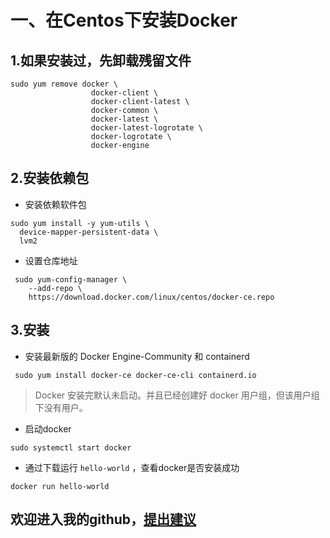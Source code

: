 
一、在Centos下安装Docker
====

1.如果安装过，先卸载残留文件
-----
>
```
sudo yum remove docker \
                  docker-client \
                  docker-client-latest \
                  docker-common \
                  docker-latest \
                  docker-latest-logrotate \
                  docker-logrotate \
                  docker-engine
```

2.安装依赖包
-----
 * 安装依赖软件包
```
sudo yum install -y yum-utils \
  device-mapper-persistent-data \
  lvm2
```
 * 设置仓库地址
```
 sudo yum-config-manager \
    --add-repo \
    https://download.docker.com/linux/centos/docker-ce.repo
```

3.安装
-----
 * 安装最新版的 Docker Engine-Community 和 containerd
 ```
  sudo yum install docker-ce docker-ce-cli containerd.io
 ```
 > Docker 安装完默认未启动。并且已经创建好 docker 用户组，但该用户组下没有用户。
 * 启动docker
 ```
 sudo systemctl start docker
 ```
 * 通过下载运行 `hello-world` ，查看docker是否安装成功
 ```
 docker run hello-world
 ```
 
 
 欢迎进入我的github，[提出建议](https://github.com/fukeli)<br>
 ---
 
